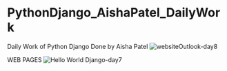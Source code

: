 # PythonDjango_AishaPatel_DailyWork
Daily Work of Python Django Done by Aisha Patel
![websiteOutlook-day8](https://user-images.githubusercontent.com/76744703/120998988-3d303480-c7a6-11eb-9800-594dfa11186a.png)



WEB PAGES
![Hello World Django-day7](https://user-images.githubusercontent.com/76744703/120999675-03136280-c7a7-11eb-9086-6165ec288e1d.png)
